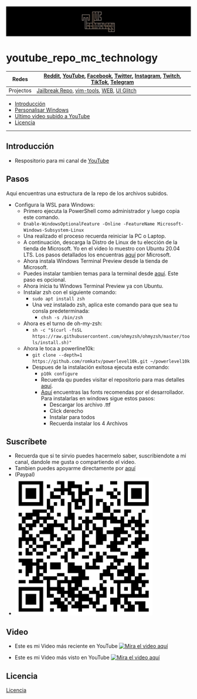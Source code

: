 [![MC Technology](../doc/mctechnology_extendido.GIF)](https://www.youtube.com/channel/UC_mYh5PYPHBJ5YYUj8AIkcw)
# youtube_repo_mc_technology

Redes | [Reddit](https://www.reddit.com/user/mctechnology17), [YouTube](https://www.youtube.com/channel/UC_mYh5PYPHBJ5YYUj8AIkcw?view_as=subscriber), [Facebook](https://m.facebook.com/mctechnology17/), [Twitter](https://twitter.com/mctechnology17), [Instagram](https://www.instagram.com/mctechnology17/), [Twitch](https://www.twitch.tv/mctechnology17), [TikTok](https://www.tiktok.com/@mctechnology17), [Telegram](https://t.me/mctechnology)
------|-----
Projectos | [Jailbreak Repo](https://mctechnology17.github.io), [vim-tools](https://github.com/mctechnology17/vim-tools), [WEB](https://mctechnology17.com), [UI Glitch](https://repo.packix.com/package/com.mctechnology.uiglitch/)

- [Introducción](#Introducción)
- [Personalisar Windows](#Pasos)
- [Ultimo video subido a YouTube](#Video)
- [Licencia](#Licencia)

----

## Introducción
- Respositorio para mi canal de [YouTube](https://www.youtube.com/channel/UC_mYh5PYPHBJ5YYUj8AIkcw?view_as=subscriber)

## Pasos
Aqui encuentras una estructura de la repo de los archivos subidos.
- Configura la WSL para Windows:
	- Primero ejecuta la PowerShell como administrador y luego copia este comando.
	- `Enable-WindowsOptionalFeature -Online -FeatureName Microsoft-Windows-Subsystem-Linux`
	- Una realizado el proceso recuerda reiniciar la PC o Laptop.
	- A continuación, descarga la Distro de Linux de tu elección de la tienda de Microsoft. Yo en el video lo muestro con Ubuntu 20.04 LTS. Los pasos detallados los encuentras [aquí](https://docs.microsoft.com/en-us/windows/wsl/install-win10) por Microsoft.
	- Ahora instala Windows Terminal Preview desde la tienda de Microsoft.
	- Puedes instalar tambien temas para la terminal desde [aquí](https://windowsterminalthemes.dev/). Este paso es opcional.
	- Ahora inicia tu Windows Terminal Preview ya con Ubuntu.
	- Instalar zsh con el siguiente comando:
		- `sudo apt install zsh`
		- Una vez instalado zsh, aplica este comando para que sea tu consla predeterminada:
			- `chsh -s /bin/zsh`
	- Ahora es el turno de oh-my-zsh:
		- `sh -c "$(curl -fsSL https://raw.githubusercontent.com/ohmyzsh/ohmyzsh/master/tools/install.sh)"`
	- Ahora le toca a powerline10k:
		- `git clone --depth=1 https://github.com/romkatv/powerlevel10k.git ~/powerlevel10k`
		- Despues de la instalación exitosa ejecuta este comando:
			- `p10k configure`
			- Recuerda qu puedes visitar el repositorio para mas detalles [aquí](https://github.com/romkatv/powerlevel10k#oh-my-zsh).
			- [Aquí](https://github.com/romkatv/powerlevel10k#meslo-nerd-font-patched-for-powerlevel10k) encuentras las fonts recomendas por el desarrollador. Para instalarlas en windows sigue estos pasos:
				- Descargar los archivo .ttf
				- Click derecho
				- Instalar para todos
				- Recuerda instalar los 4 Archivos
## Suscríbete
- Recuerda que si te sirvio puedes hacermelo saber, suscribiendote a mi canal, dandole me gusta o compartiendo el video.
- Tambien puedes apoyarme directamente por [aquí](https://www.paypal.me/mctechnology17)
- (Paypal)
- [![MC Technology](../doc/paypal_qr.png)](https://www.paypal.me/mctechnology17)


## Video
- Este es mi Video más reciente en YouTube
[![Mira el video aquí](https://i.ytimg.com/vi/gKkFuM8Ky1I/maxresdefault.jpg)](https://www.youtube.com/watch?v=gKkFuM8Ky1I&t=88s)

- Este es mi Video más visto en YouTube
[![Mira el video aquí](https://i.ytimg.com/vi/KQ7OgQYRgZc/maxresdefault.jpg)](https://www.youtube.com/watch?v=KQ7OgQYRgZc)

## Licencia
[Licencia](./LICENSE)
